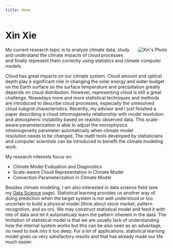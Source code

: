 ```yaml
---
title: Home
---
```


# Xin Xie

<img src="/xxsite/xiexin-work-800.jpg" style="border-radius:5px;max-width:20%;min-width:50px;margin-left:20px;margin-bottom:10px;float:right;" alt="Xin's Photo">


My current research topic is to analyze climate data, study and understand the climate impacts of cloud processes and finally represent them correctly using statistics and climate computer models.

Cloud has great impacts on our climate system. Cloud amount and optical depth play a significant role in changing the solar energy and water budget on the Earth surface so the surface temperature and precipitation greatly depends on cloud distribution. However, representing cloud is still a great challenge. Nowadays more and more statistical techniques and methods are introduced to describe cloud processes, especially the unresolved cloud subgrid characteristics. Recently, my advisor and I just finished a paper describing a cloud inhomogeneity relationship with model resolution and atmospheric instability based on realistic observed data. This scale-aware parameterization is able to adjust the microphysics inhomogeneity parameter automatically when climate model resolution needs to be changed. The math tools developed by statisticians and computer scientists can be introduced to benefit the climate modeling work.

My research interests focus on:

- Climate Model Evaluation and Diagnostics
- Scale-aware Cloud Representation in Climate Model
- Convection Parameterization in Climate Model

Besides climate modeling, I am also interested in data science field (see my [Data Science](/xxsite/datasci/) page). Statistical learning provides us another way of doing prediction when the target system is not well understood or too uncertain to build a physical model (think about stock market, pattern recognition, and so on). We may construct statistical model and feed it with lots of data and let it automaticaly learn the pattern inherent in the data. The limitation of statistical model is that we are usually lack of understanding how the internal system works but this can be also seen as an advantage, no need to look into it too deep. For a lot of applications, statistical learning model gives us very satisfactory results and that has already made our life much easier.

